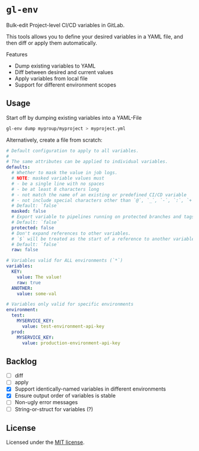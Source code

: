 # `gl-env`

Bulk-edit Project-level CI/CD variables in GitLab.

This tools allows you to define your desired variables in a YAML file, and then diff or apply them automatically.

Features

- Dump existing variables to YAML
- Diff between desired and current values
- Apply variables from local file
- Support for different environment scopes

## Usage

Start off by dumping existing variables into a YAML-File

```sh
gl-env dump mygroup/myproject > myproject.yml
```

Alternatively, create a file from scratch:

```yaml
# Default configuration to apply to all variables.
#
# The same attributes can be applied to individual variables.
defaults:
  # Whether to mask the value in job logs.
  # NOTE: masked variable values must
  # - be a single line with no spaces
  # - be at least 8 characters long
  # - not match the name of an existing or predefined CI/CD variable
  # - not include special characters other than `@`, `_`, `-`, `:`, `+`
  # Default: `false`
  masked: false
  # Export variable to pipelines running on protected branches and tags only.
  # Default: `false`
  protected: false
  # Don't expand references to other variables.
  # `$` will be treated as the start of a reference to another variable.
  # Default: `false`
  raw: false

# Variables valid for ALL environments (`*`)
variables:
  KEY:
    value: The value!
    raw: true
  ANOTHER:
    value: some-val

# Variables only valid for specific environments
environment:
  test:
    MYSERVICE_KEY:
      value: test-environment-api-key
  prod:
    MYSERVICE_KEY:
      value: production-environment-api-key
```

## Backlog

- [ ] diff
- [ ] apply
- [x] Support identically-named variables in different environments
- [x] Ensure output order of variables is stable
- [ ] Non-ugly error messages
- [ ] String-or-struct for variables (?)

## License

Licensed under the [MIT license](LICENSE).
